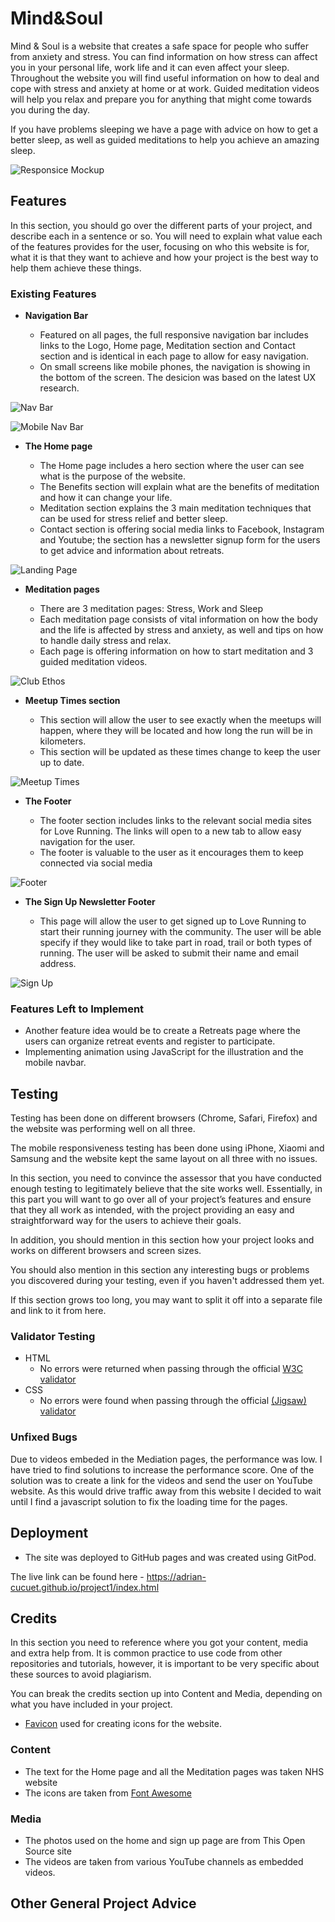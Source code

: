 # Mind&Soul

Mind & Soul is a website that creates a safe space for people who suffer from anxiety and stress. You can find information on how stress can affect you in your personal life, work life and it can even affect your sleep. Throughout the website you will find useful information on how to deal and cope with stress and anxiety at home or at work. Guided meditation videos will help you relax and prepare you for anything that might come towards you during the day.

If you have problems sleeping we have a page with advice on how to get a better sleep, as well as guided meditations to help you achieve an amazing sleep.

![Responsice Mockup](https://github.com/adrian-cucuet/project1/blob/main/assets/images/all-devices-black.png)

## Features

In this section, you should go over the different parts of your project, and describe each in a sentence or so. You will need to explain what value each of the features provides for the user, focusing on who this website is for, what it is that they want to achieve and how your project is the best way to help them achieve these things.

### Existing Features

- __Navigation Bar__

  - Featured on all pages, the full responsive navigation bar includes links to the Logo, Home page, Meditation section and Contact section and is identical in each page to allow for easy navigation.
  - On small screens like mobile phones, the navigation is showing in the bottom of the screen. The desicion was based on the latest UX research.

![Nav Bar](https://github.com/adrian-cucuet/project1/blob/main/assets/images/navbar-full.png)

![Mobile Nav Bar](https://github.com/adrian-cucuet/project1/blob/main/assets/images/navbar-mobile.png)

- __The Home page__

  - The Home page includes a hero section where the user can see what is the purpose of the website.
  - The Benefits section will explain what are the benefits of meditation and how it can change your life.
  - Meditation section explains the 3 main meditation techniques that can be used for stress relief and better sleep.
  - Contact section is offering social media links to Facebook, Instagram and Youtube; the section has a newsletter signup form for the users to get advice and information about retreats.

![Landing Page](https://github.com/lucyrush/readme-template/blob/master/media/love_running_landing.png)

- __Meditation pages__

  - There are 3 meditation pages: Stress, Work and Sleep
  - Each meditation page consists of vital information on how the body and the life is affected by stress and anxiety, as well and tips on how to handle daily stress and relax.
  - Each page is offering information on how to start meditation and 3 guided meditation videos.

![Club Ethos](https://github.com/lucyrush/readme-template/blob/master/media/love_running_ethos.png)

- __Meetup Times section__

  - This section will allow the user to see exactly when the meetups will happen, where they will be located and how long the run will be in kilometers. 
  - This section will be updated as these times change to keep the user up to date. 

![Meetup Times](https://github.com/lucyrush/readme-template/blob/master/media/love_running_times.png)

- __The Footer__ 

  - The footer section includes links to the relevant social media sites for Love Running. The links will open to a new tab to allow easy navigation for the user. 
  - The footer is valuable to the user as it encourages them to keep connected via social media

![Footer](https://github.com/lucyrush/readme-template/blob/master/media/love_running_footer.png)

- __The Sign Up Newsletter Footer__

  - This page will allow the user to get signed up to Love Running to start their running journey with the community. The user will be able specify if they would like to take part in road, trail or both types of running. The user will be asked to submit their name and email address. 

![Sign Up](https://github.com/lucyrush/readme-template/blob/master/media/love_running_signup.png)


### Features Left to Implement

- Another feature idea would be to create a Retreats page where the users can organize retreat events and register to participate.
- Implementing animation using JavaScript for the illustration and the mobile navbar.


## Testing 

Testing has been done on different browsers (Chrome, Safari, Firefox) and the website was performing well on all three.

The mobile responsiveness testing has been done using iPhone, Xiaomi and Samsung and the website kept the same layout on all three with no issues.

In this section, you need to convince the assessor that you have conducted enough testing to legitimately believe that the site works well. Essentially, in this part you will want to go over all of your project’s features and ensure that they all work as intended, with the project providing an easy and straightforward way for the users to achieve their goals.

In addition, you should mention in this section how your project looks and works on different browsers and screen sizes.

You should also mention in this section any interesting bugs or problems you discovered during your testing, even if you haven't addressed them yet.

If this section grows too long, you may want to split it off into a separate file and link to it from here.


### Validator Testing 

- HTML
  - No errors were returned when passing through the official [W3C validator](https://validator.w3.org/nu/?doc=https%3A%2F%2Fadrian-cucuet.github.io%2Fproject1%2Findex.html)
- CSS
  - No errors were found when passing through the official [(Jigsaw) validator](https://jigsaw.w3.org/css-validator/validator?uri=https%3A%2F%2Fadrian-cucuet.github.io%2Fproject1%2Findex.html&profile=css3svg&usermedium=all&warning=1&vextwarning=&lang=en)

### Unfixed Bugs

Due to videos embeded in the Mediation pages, the performance was low. I have tried to find solutions to increase the performance score. One of the solution was to create a link for the videos and send the user on YouTube website. As this would drive traffic away from this website I decided to wait until I find a javascript solution to fix the loading time for the pages.

## Deployment

- The site was deployed to GitHub pages and was created using GitPod.

The live link can be found here - https://adrian-cucuet.github.io/project1/index.html 


## Credits 

In this section you need to reference where you got your content, media and extra help from. It is common practice to use code from other repositories and tutorials, however, it is important to be very specific about these sources to avoid plagiarism. 

You can break the credits section up into Content and Media, depending on what you have included in your project. 

- [Favicon](https://favicon.io/favicon-generator/) used for creating icons for the website.

### Content 

- The text for the Home page and all the Meditation pages was taken NHS website
- The icons are taken from [Font Awesome](https://fontawesome.com/)

### Media

- The photos used on the home and sign up page are from This Open Source site
- The videos are taken from various YouTube channels as embedded videos.


## Other General Project Advice

